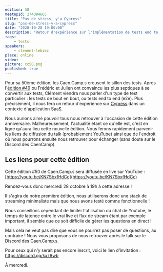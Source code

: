 ```yaml
---
edition: 50
meetupId: 274084665
title: "Pas de stress, y'a Cypress"
slug: "pas-de-stress-y-a-cypress"
date: "2020-10-28 19:00:00"
description: "Retour d'expérience sur l'implémentation de tests end to end avec Cypress dans un contexte d'application SaaS."
tags:
    - tests
speakers:
    - clement-lebiez
place: online
video:
picture: cc50.png
published: true
---
```


Pour sa 50ème édition, les Caen.Camp.s creusent le sillon des tests. Après l'[édition #49](https://www.caen.camp/talks/a-la-decouverte-des-tests-automatiques) ou Frédéric et Julien ont convaincu les plus septiques à se convertir aux tests, Clément viendra nous parler d'un type de test particulier : les tests de bout en bout, ou tests end to end (e2e). Plus précisément, il nous fera un retour d'expérience sur [Cypress](https://www.cypress.io/) dans un contexte d'application SaaS.

Nous aurions aimé pouvoir tous nous retrouver à l'occasion de cette édition anniversaire. Malheureusement, l'actualité étant ce qu'elle est, c'est en ligne qu'aura lieu cette nouvelle édition. Nous ferons rapidement parvenir les liens de diffusion du talk (probablement YouTube) ainsi que de l'endroit où nous pourrons ensuite nous retrouver pour échanger (sans doute sur le Discord des CaenCamp).

## Les liens pour cette édition

Cette édition #50 de Caen.Camp.s sera diffusée en live sur YouTube : [https://youtu.be/KN7SbxfHdCc](https://youtu.be/KN7SbxfHdCc)

Rendez-vous donc mercredi 28 octobre à 19h à cette adresse !

Il s'agira de notre première édition, nous utiliserons donc une stack de streaming minimaliste mais que nous avons testé comme fonctionnelle !

Nous conseillons cependant de limiter l'utilisation du chat de Youtube, le temps de latence entre le vrai live et flux de stream étant par exemple important, il semble que ce soit difficile de gérer les questions en direct !

Mais cela ne veut pas dire que vous ne pourrez pas poser de questions, au contraire ! Nous vous proposons de nous retrouver après le talk sur le Discord des Caen.Camp.s.

Pour ceux qui n'y serait pas encore inscrit, voici le lien d'invitation : https://discord.gg/kxz8wb

À mercredi.
